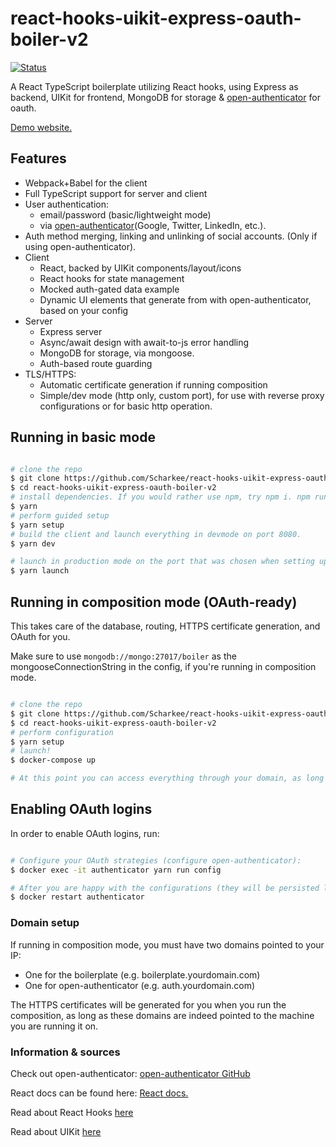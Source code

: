 # react-hooks-uikit-express-oauth-boiler-v2

[![Status](https://travis-ci.org/scharkee/react-hooks-uikit-express-oauth-boiler-v2.svg?branch=master)](https://travis-ci.org/scharkee/react-hooks-uikit-express-oauth-boiler-v2)

A React TypeScript boilerplate utilizing React hooks, using Express as backend, UIKit for frontend, MongoDB for storage & [open-authenticator](https://github.com/Scharkee/open-authenticator) for oauth.

[Demo website.](https://reacthooks.demos.matasr.com)

## Features

- Webpack+Babel for the client
- Full TypeScript support for server and client
- User authentication:
  - email/password (basic/lightweight mode)
  - via [open-authenticator](https://github.com/Scharkee/open-authenticator)(Google, Twitter, LinkedIn, etc.).
- Auth method merging, linking and unlinking of social accounts. (Only if using open-authenticator).
- Client
  - React, backed by UIKit components/layout/icons
  - React hooks for state management
  - Mocked auth-gated data example
  - Dynamic UI elements that generate from with open-authenticator, based on your config
- Server
  - Express server
  - Async/await design with await-to-js error handling
  - MongoDB for storage, via mongoose.
  - Auth-based route guarding
- TLS/HTTPS:
  - Automatic certificate generation if running composition
  - Simple/dev mode (http only, custom port), for use with reverse proxy configurations or for basic http operation.

## Running in basic mode

```bash

# clone the repo
$ git clone https://github.com/Scharkee/react-hooks-uikit-express-oauth-boiler-v2.git
$ cd react-hooks-uikit-express-oauth-boiler-v2
# install dependencies. If you would rather use npm, try npm i. npm run SCRIPT for things below.
$ yarn
# perform guided setup
$ yarn setup
# build the client and launch everything in devmode on port 8080.
$ yarn dev

# launch in production mode on the port that was chosen when setting up (default 80)
$ yarn launch

```

## Running in composition mode (OAuth-ready)

This takes care of the database, routing, HTTPS certificate generation, and OAuth for you.

Make sure to use `mongodb://mongo:27017/boiler` as the mongooseConnectionString in the config, if you're running in composition mode.

```bash

# clone the repo
$ git clone https://github.com/Scharkee/react-hooks-uikit-express-oauth-boiler-v2.git
$ cd react-hooks-uikit-express-oauth-boiler-v2
# perform configuration
$ yarn setup
# launch!
$ docker-compose up

# At this point you can access everything through your domain, as long as it is properly pointed towards your IP. However, you will not see any OAuth options yet at the login or profile.

```

## Enabling OAuth logins

In order to enable OAuth logins, run:

```bash

# Configure your OAuth strategies (configure open-authenticator):
$ docker exec -it authenticator yarn run config

# After you are happy with the configurations (they will be persisted locally in config/open-authenticator), restart the container:
$ docker restart authenticator

```

### Domain setup

If running in composition mode, you must have two domains pointed to your IP:

- One for the boilerplate (e.g. boilerplate.yourdomain.com)
- One for open-authenticator (e.g. auth.yourdomain.com)

The HTTPS certificates will be generated for you when you run the composition, as long as these domains are indeed pointed to the machine you are running it on.

### Information & sources

Check out open-authenticator: [open-authenticator GitHub](https://github.com/Scharkee/open-authenticator)

React docs can be found here: [React docs.](https://reactjs.org/docs/getting-started.html)

Read about React Hooks [here](https://reactjs.org/docs/hooks-intro.html)

Read about UIKit [here](https://getuikit.com/docs/introduction)
